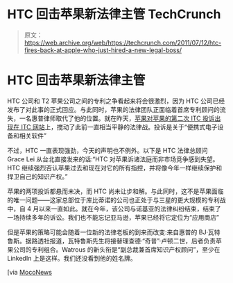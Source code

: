 # HTC 回击苹果新法律主管 TechCrunch

> 原文：<https://web.archive.org/web/https://techcrunch.com/2011/07/12/htc-fires-back-at-apple-who-just-hired-a-new-legal-boss/>

# HTC 回击苹果新法律主管

HTC 公司和 T2 苹果公司之间的专利之争看起来将会很激烈，因为 HTC 公司已经发布了对此事的正式回应。与此同时，苹果的法律团队正面临着首席专利顾问的流失，一名惠普律师取代了他的位置。就在昨天，[苹果对苹果的第二次 ITC 投诉出现在 ITC 网站](https://web.archive.org/web/20221207204059/https://beta.techcrunch.com/2011/07/11/apple-files-second-complaint-against-htc-asks-to-ban-imports/)上，搅动了此前一直相当平静的法律战。投诉是关于“便携式电子设备和相关软件”

不过，HTC 一直表现强劲，今天的声明也不例外。以下是 HTC 法律总顾问 Grace Lei 从台北直接发来的话:“HTC 对苹果诉诸法庭而非市场竞争感到失望。HTC 继续强烈否认苹果过去和现在对它的所有指控，并将像今年一样继续保护和捍卫自己的知识产权。”

苹果的两项投诉都悬而未决，而 HTC 尚未让步和解。与此同时，这不是苹果面临的唯一问题——这家总部位于库比蒂诺的公司也正处于与三星的更大规模的专利战中，自 4 月以来一直如此。就在今年，该公司与诺基亚的法律纠纷结束，结束了一场持续多年的诉讼。我们也不能忘记亚马逊，苹果已经将它定位为“应用商店”

但是苹果的策略可能会随着一位新的法律老板的到来而改变:来自惠普的 BJ·瓦特鲁斯。据路透社报道，瓦特鲁斯先生将接替理查德·“奇普”·卢顿二世，后者负责苹果公司的专利组合。Watrous 的新头衔是“副总裁兼首席知识产权顾问”，至少在 LinkedIn 上是这样。我们还没看到他的姓名牌。

[via [MocoNews](https://web.archive.org/web/20221207204059/http://moconews.net/article/419-htc-vehemently-denies-infringement-claims-as-apples-counsel-come-and-go/)